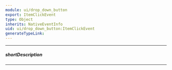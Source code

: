 ```yaml
---
module: ui/drop_down_button
export: ItemClickEvent
type: Object
inherits: NativeEventInfo
uid: ui/drop_down_button:ItemClickEvent
generateTypeLink: 
---
```

---
##### shortDescription
<!-- Description goes here -->

---
<!-- Description goes here -->